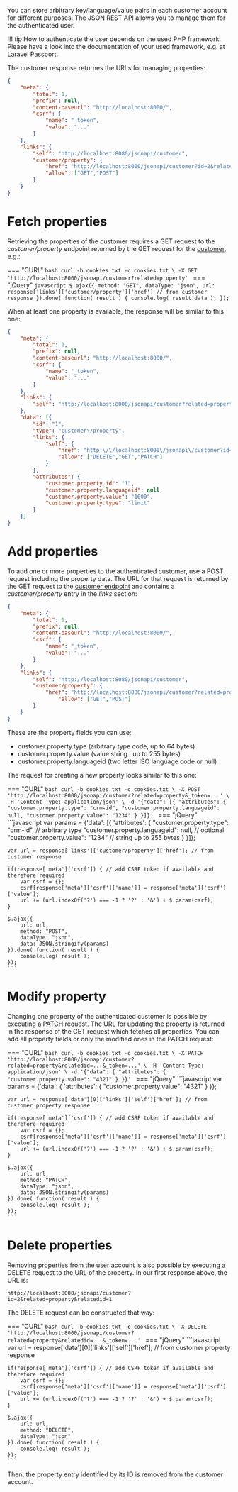 You can store arbitrary key/language/value pairs in each customer account for different purposes. The JSON REST API allows you to manage them for the authenticated user.

!!! tip
    How to authenticate the user depends on the used PHP framework. Please have a look into the documentation of your used framework, e.g. at [Laravel Passport](https://laravel.com/docs/master/passport).

The customer response returnes the URLs for managing properties:

```json
{
	"meta": {
		"total": 1,
		"prefix": null,
		"content-baseurl": "http://localhost:8000/",
		"csrf": {
			"name": "_token",
			"value": "..."
		}
	},
	"links": {
		"self": "http://localhost:8080/jsonapi/customer",
		"customer/property": {
			"href": "http://localhost:8000/jsonapi/customer?id=2&related=property",
			"allow": ["GET","POST"]
		}
	}
}
```

# Fetch properties

Retrieving the properties of the customer requires a GET request to the *customer/property* endpoint returned by the GET request for the [customer](customer.md), e.g.:

=== "CURL"
	```bash
	curl -b cookies.txt -c cookies.txt \
	-X GET 'http://localhost:8000/jsonapi/customer?related=property'
	```
=== "jQuery"
	```javascript
	$.ajax({
		method: "GET",
		dataType: "json",
		url: response['links']['customer/property']['href'] // from customer response
	}).done( function( result ) {
		console.log( result.data );
	});
	```

When at least one property is available, the response will be similar to this one:

```json
{
	"meta": {
		"total": 1,
		"prefix": null,
		"content-baseurl": "http://localhost:8000/",
		"csrf": {
			"name": "_token",
			"value": "..."
		}
	},
	"links": {
		"self": "http://localhost:8000/jsonapi/customer?related=property"
	},
	"data": [{
		"id": "1",
		"type": "customer\/property",
		"links": {
			"self": {
				"href": "http:\/\/localhost:8000\/jsonapi\/customer?id=2&related=property&relatedid=1",
				"allow": ["DELETE","GET","PATCH"]
			}
		},
		"attributes": {
			"customer.property.id": "1",
			"customer.property.languageid": null,
			"customer.property.value": "1000",
			"customer.property.type": "limit"
		}
	}]
}
```

# Add properties

To add one or more properties to the authenticated customer, use a POST request including the property data. The URL for that request is returned by the GET request to the [customer endpoint](customer.md) and contains a *customer/property* entry in the *links* section:

```json
{
	"meta": {
		"total": 1,
		"prefix": null,
		"content-baseurl": "http://localhost:8000/",
		"csrf": {
			"name": "_token",
			"value": "..."
		}
	},
	"links": {
		"self": "http://localhost:8080/jsonapi/customer",
		"customer/property": {
			"href": "http://localhost:8080/jsonapi/customer?related=property",
				"allow": ["GET","POST"]
		}
	}
}
```

These are the property fields you can use:

* customer.property.type (arbitrary type code, up to 64 bytes)
* customer.property.value (value string , up to 255 bytes)
* customer.property.languageid (two letter ISO language code or null)

The request for creating a new property looks similar to this one:

=== "CURL"
	```bash
	curl -b cookies.txt -c cookies.txt \
	-X POST 'http://localhost:8000/jsonapi/customer?related=property&_token=...' \
	-H 'Content-Type: application/json' \
	-d '{"data": [{
		"attributes": {
			"customer.property.type": "crm-id",
			"customer.property.languageid": null,
			"customer.property.value": "1234"
		}
	}]}'
	```
=== "jQuery"
	```javascript
	var params = {'data': [{
		'attributes': {
			"customer.property.type": "crm-id", // arbitrary type
			"customer.property.languageid": null, // optional
			"customer.property.value": "1234" // string up to 255 bytes
		}
	}]};

	var url = response['links']['customer/property']['href']; // from customer response

	if(response['meta']['csrf']) { // add CSRF token if available and therefore required
		var csrf = {};
		csrf[response['meta']['csrf']['name']] = response['meta']['csrf']['value'];
		url += (url.indexOf('?') === -1 ? '?' : '&') + $.param(csrf);
	}

	$.ajax({
		url: url,
		method: "POST",
		dataType: "json",
		data: JSON.stringify(params)
	}).done( function( result ) {
		console.log( result );
	});
	```

# Modify property

Changing one property of the authenticated customer is possible by executing a PATCH request. The URL for updating the property is returned in the response of the GET request which fetches all properties. You can add all property fields or only the modified ones in the PATCH request:

=== "CURL"
	```bash
	curl -b cookies.txt -c cookies.txt \
	-X PATCH 'http://localhost:8000/jsonapi/customer?related=property&relatedid=...&_token=...' \
	-H 'Content-Type: application/json' \
	-d '{"data": {
		"attributes": {
			"customer.property.value": "4321"
		}
	}}'
	```
=== "jQuery"
	```javascript
	var params = {'data': {
		'attributes': {
			"customer.property.value": "4321"
		}
	}};

	var url = response['data'][0]['links']['self']['href']; // from customer property response

	if(response['meta']['csrf']) { // add CSRF token if available and therefore required
		var csrf = {};
		csrf[response['meta']['csrf']['name']] = response['meta']['csrf']['value'];
		url += (url.indexOf('?') === -1 ? '?' : '&') + $.param(csrf);
	}

	$.ajax({
		url: url,
		method: "PATCH",
		dataType: "json",
		data: JSON.stringify(params)
	}).done( function( result ) {
		console.log( result );
	});
	```

# Delete properties

Removing properties from the user account is also possible by executing a DELETE request to the URL of the property. In our first response above, the URL is:

```
http://localhost:8000/jsonapi/customer?id=2&related=property&relatedid=1
```

The DELETE request can be constructed that way:


=== "CURL"
	```bash
	curl -b cookies.txt -c cookies.txt \
	-X DELETE 'http://localhost:8000/jsonapi/customer?related=property&relatedid=...&_token=...'
	```
=== "jQuery"
	```javascript
	var url = response['data'][0]['links']['self']['href']; // from customer property response

	if(response['meta']['csrf']) { // add CSRF token if available and therefore required
		var csrf = {};
		csrf[response['meta']['csrf']['name']] = response['meta']['csrf']['value'];
		url += (url.indexOf('?') === -1 ? '?' : '&') + $.param(csrf);
	}

	$.ajax({
		url: url,
		method: "DELETE",
		dataType: "json"
	}).done( function( result ) {
		console.log( result );
	});
	```

Then, the property entry identified by its ID is removed from the customer account.

